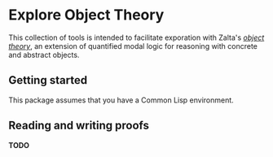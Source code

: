 Explore Object Theory
==========

This collection of tools is intended to facilitate exporation with
Zalta's [*object theory*][zalta-abstract-objects], an extension of
quantified modal logic for reasoning with concrete and abstract
objects.

Getting started
----------

This package assumes that you have a Common Lisp environment.

Reading and writing proofs
----------

**TODO**

[zalta-abstract-objects]: http://www.bogus.com "*Abstract Objects: An Introduction to Axiomatic Metaphysics*"
